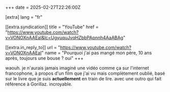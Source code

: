 +++
date = 2025-02-27T22:26:00Z

[extra]
lang = "fr"

[[extra.syndication]]
title = "YouTube"
href = "https://www.youtube.com/watch?v=VONOXnAAEaI&lc=UgyuquJvqHZbbPApnnh4AaABAg"

[[extra.in_reply_to]]
url = "https://www.youtube.com/watch?v=VONOXnAAEaI"
name = "Pourquoi j'ai pas mangé mon père, 10 ans après, toujours une bouse ? oui"
+++

waouh. je n'aurais jamais imaginé une vidéo comme ça sur l'internet francophone, à propos d'un film que j'ai vu mais complètement oublié, basé sur le livre que je suis **actuellement** en train de lire. avec une outro qui fait référence à Gorillaz. incroyable.

<!-- more -->
